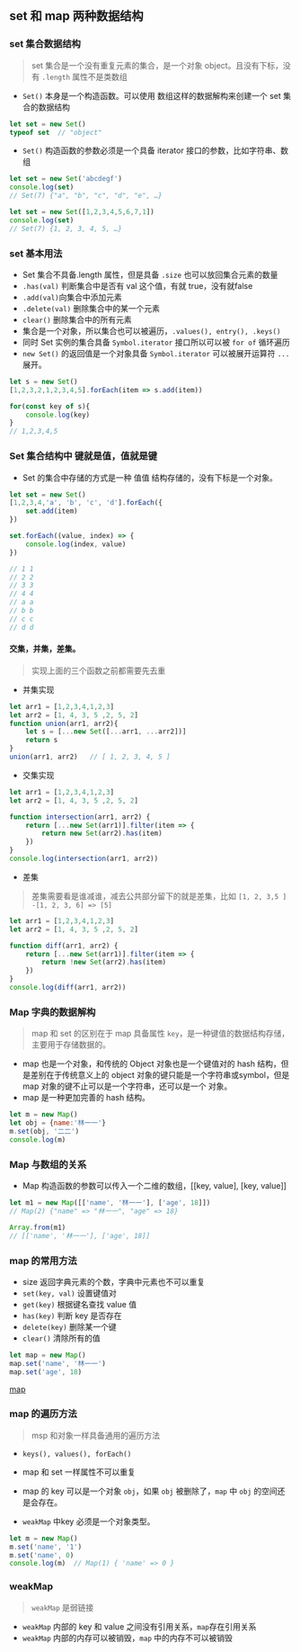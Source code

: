 ## set 和 map 两种数据结构

### set 集合数据结构
> set 集合是一个没有重复元素的集合，是一个对象 object。且没有下标，没有 `.length` 属性不是类数组
* `Set()` 本身是一个构造函数。可以使用 数组这样的数据解构来创建一个 set 集合的数据结构
``` js
let set = new Set()
typeof set  // "object"
```
* `Set()` 构造函数的参数必须是一个具备 iterator 接口的参数，比如字符串、数组

``` js
let set = new Set('abcdegf')
console.log(set)
// Set(7) {"a", "b", "c", "d", "e", …}

let set = new Set([1,2,3,4,5,6,7,1])
console.log(set)
// Set(7) {1, 2, 3, 4, 5, …}
```


### set 基本用法
* Set 集合不具备.length 属性，但是具备 `.size` 也可以放回集合元素的数量
* `.has(val)` 判断集合中是否有 val 这个值，有就 true，没有就false
* `.add(val)`向集合中添加元素
* `.delete(val)` 删除集合中的某一个元素
* `clear()` 删除集合中的所有元素
* 集合是一个对象，所以集合也可以被遍历，`.values(), entry(), .keys()`
* 同时 Set 实例的集合具备 `Symbol.iterator` 接口所以可以被 `for of` 循环遍历
* `new Set()` 的返回值是一个对象具备 `Symbol.iterator` 可以被展开运算符 `...` 展开。
``` js
let s = new Set()
[1,2,3,2,1,2,3,4,5].forEach(item => s.add(item))

for(const key of s){
    console.log(key)
}
// 1,2,3,4,5
```

### Set 集合结构中 键就是值，值就是键
* Set 的集合中存储的方式是一种 值值 结构存储的，没有下标是一个对象。
``` js
let set = new Set()
[1,2,3,4,'a', 'b', 'c', 'd'].forEach({
    set.add(item)
})

set.forEach((value, index) => {
    console.log(index, value)
})

// 1 1
// 2 2
// 3 3
// 4 4
// a a
// b b
// c c
// d d
```


#### 交集，并集，差集。
> 实现上面的三个函数之前都需要先去重
* 并集实现
``` js
let arr1 = [1,2,3,4,1,2,3]
let arr2 = [1, 4, 3, 5 ,2, 5, 2]
function union(arr1, arr2){
    let s = [...new Set([...arr1, ...arr2])]
    return s
}
union(arr1, arr2)   // [ 1, 2, 3, 4, 5 ]
```
* 交集实现
``` js
let arr1 = [1,2,3,4,1,2,3]
let arr2 = [1, 4, 3, 5 ,2, 5, 2]

function intersection(arr1, arr2) {
    return [...new Set(arr1)].filter(item => {
        return new Set(arr2).has(item)
    })
}
console.log(intersection(arr1, arr2))
```

* 差集
> 差集需要看是谁减谁，减去公共部分留下的就是差集，比如 `[1, 2, 3,5 ] -[1, 2, 3, 6] => [5]`
``` js
let arr1 = [1,2,3,4,1,2,3]
let arr2 = [1, 4, 3, 5 ,2, 5, 2]

function diff(arr1, arr2) {
    return [...new Set(arr1)].filter(item => {
        return !new Set(arr2).has(item)
    })
}
console.log(diff(arr1, arr2))
```


### Map 字典的数据解构
> map 和 set 的区别在于 map 具备属性 `key`，是一种键值的数据结构存储，主要用于存储数据的。
* map 也是一个对象，和传统的 Object 对象也是一个键值对的 hash 结构，但是差别在于传统意义上的 object 对象的键只能是一个字符串或symbol，但是 map 对象的键不止可以是一个字符串，还可以是一个 对象。
* map 是一种更加完善的 hash 结构。
``` js
let m = new Map()
let obj = {name:'林一一'}
m.set(obj, '二二')
console.log(m)
```


### Map 与数组的关系
* Map 构造函数的参数可以传入一个二维的数组，[[key, value], [key, value]]
``` js
let m1 = new Map([['name', '林一一'], ['age', 18]])
// Map(2) {"name" => "林一一", "age" => 18}

Array.from(m1)
// [['name', '林一一'], ['age', 18]]
```

### map 的常用方法
* size 返回字典元素的个数，字典中元素也不可以重复
* `set(key, val)` 设置键值对
* `get(key)` 根据键名查找 value 值
* `has(key)` 判断 key 是否存在
* `delete(key)` 删除某一个键
* `clear()` 清除所有的值
``` js
let map = new Map()
map.set('name', '林一一')
map.set('age', 18)
```
[map](./others/img/map.jpg)

### map 的遍历方法
> msp 和对象一样具备通用的遍历方法
* `keys(), values(), forEach()`


* map 和 set 一样属性不可以重复
* map 的 key 可以是一个对象 `obj`，如果 `obj` 被删除了，`map` 中 `obj` 的空间还是会存在。
* `weakMap` 中key 必须是一个对象类型。
``` js
let m = new Map()
m.set('name', '1')
m.set('name', 0)
console.log(m)  // Map(1) { 'name' => 0 }
```




### weakMap
> `weakMap` 是弱链接
* `weakMap` 内部的 key 和 value 之间没有引用关系，`map`存在引用关系
* `weakMap` 内部的内存可以被销毁，`map` 中的内存不可以被销毁





